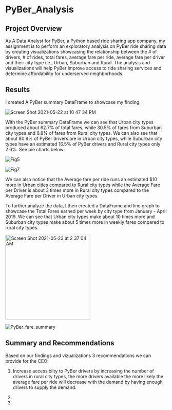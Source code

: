 # PyBer_Analysis

## Project Overview 
As A Data Analyst for PyBer, a Python based ride sharing app company, my assignment is to perform an exploratory analysis on PyBer ride sharing data by creating visualizations showcasing the relationship between the # of drivers, # of rides, total fares, average fare per ride, average fare per driver and their city type i.e., Urban, Suburban and Rural. The analysis and visualizations will help PyBer improve access to ride sharing services and determine affordability for underserved neighborhoods.

## Results
I created A PyBer summary DataFrame to showcase my finding:

![Screen Shot 2021-05-22 at 10 47 34 PM](https://user-images.githubusercontent.com/81998045/119246457-c4976a00-bb4f-11eb-8faf-427f20053a1d.png)

With the PyBer summary DataFrame we can see that Urban city types produced about 62.7% of total fares, while 30.5% of fares from Suburban city types and 6.8% of fares from Rural city types. We can also see that about 80.9% of PyBer drivers are in Urban city types, while Suburban city types have an estimated 16.5% of PyBer drivers and Rural city types only 2.6%. See pie charts below: 

![Fig5](https://user-images.githubusercontent.com/81998045/119249955-d33f4a80-bb6a-11eb-8ac0-92fada5fdc24.png)

![Fig7](https://user-images.githubusercontent.com/81998045/119249963-da665880-bb6a-11eb-9eda-396c4e586a29.png)

We can also notice that the Average fare per ride runs an estimated $10 more in Urban cities compared to Rural city types while the Average Fare per Driver is about 3 times more in Rural city types compared to the Average Fare per Driver in Urban city types. 

To further analyze the data, I then created a DataFrame and line graph to showcase the Total Fares earned per week by city type from January - April 2019. We can see that Urban city types make about 10 times more and Suburban city types make about 5 times more in weekly fares compared to rural city types.

<img width="264" alt="Screen Shot 2021-05-23 at 2 37 04 AM" src="https://user-images.githubusercontent.com/81998045/119250686-c83ae900-bb6f-11eb-8c48-15bf7ffcbd9d.png"> 

![PyBer_fare_summary](https://user-images.githubusercontent.com/81998045/119250721-02a48600-bb70-11eb-810b-2dfd3bbaee59.png)

## Summary and Recommendations
Based on our findings and vizualizations 3 recommendations we can provide for the CEO:

1) Increase accessibilty to PyBer drivers by increasing the number of drivers in rural city types, the more drivers available the more likely the average fare per ride will decrease with the demand by having enough drivers to supply the demand. 

2)

3)














